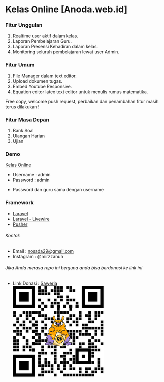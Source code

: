# Kelas Online [Anoda.web.id]

### Fitur Unggulan

1. Realtime user aktif dalam kelas.
2. Laporan Pembelajaran Guru.
3. Laporan Presensi Kehadiran dalam kelas.
4. Monitoring seluruh pembelajaran lewat user Admin.

### Fitur Umum

1. File Manager dalam text editor.
2. Upload dokumen tugas.
3. Embed Youtube Responsive.
4. Equation editor latex text editor untuk menulis rumus matematika.

Free copy, welcome push request,
perbaikan dan penambahan fitur masih terus dilakukan !

### Fitur Masa Depan

1. Bank Soal
2. Ulangan Harian
3. Ujian

### Demo

[Kelas Online](https://kelas-online.anoda.web.id)

-   Username : admin
-   Password : admin

*   Password dan guru sama dengan username

### Framework

-   [Laravel](https://laravel.com)
-   [Laravel - Livewire](https://laravel-livewire.com)
-   [Pusher](https://pusher.com)

###### Kontak

-   Email : nosada29@gmail.com
-   Instagram : @mirzzanuh

###### Jika Anda merasa repo ini berguna anda bisa berdonasi ke link ini

-   Link Donasi : [Saweria](https://saweria.co/nosada29)\
    ![Alt text](/public/images/link-donasi.png)
